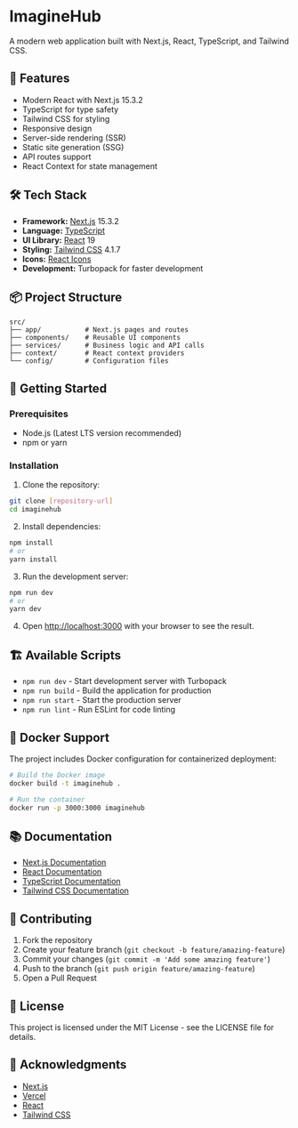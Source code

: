 # ImagineHub

A modern web application built with Next.js, React, TypeScript, and Tailwind CSS.

## 🚀 Features

- Modern React with Next.js 15.3.2
- TypeScript for type safety
- Tailwind CSS for styling
- Responsive design
- Server-side rendering (SSR)
- Static site generation (SSG)
- API routes support
- React Context for state management

## 🛠️ Tech Stack

- **Framework:** [Next.js](https://nextjs.org/) 15.3.2
- **Language:** [TypeScript](https://www.typescriptlang.org/)
- **UI Library:** [React](https://reactjs.org/) 19
- **Styling:** [Tailwind CSS](https://tailwindcss.com/) 4.1.7
- **Icons:** [React Icons](https://react-icons.github.io/react-icons/)
- **Development:** Turbopack for faster development

## 📦 Project Structure

```
src/
├── app/           # Next.js pages and routes
├── components/    # Reusable UI components
├── services/      # Business logic and API calls
├── context/       # React context providers
└── config/        # Configuration files
```

## 🚀 Getting Started

### Prerequisites

- Node.js (Latest LTS version recommended)
- npm or yarn

### Installation

1. Clone the repository:
```bash
git clone [repository-url]
cd imaginehub
```

2. Install dependencies:
```bash
npm install
# or
yarn install
```

3. Run the development server:
```bash
npm run dev
# or
yarn dev
```

4. Open [http://localhost:3000](http://localhost:3000) with your browser to see the result.

## 🏗️ Available Scripts

- `npm run dev` - Start development server with Turbopack
- `npm run build` - Build the application for production
- `npm run start` - Start the production server
- `npm run lint` - Run ESLint for code linting

## 🐳 Docker Support

The project includes Docker configuration for containerized deployment:

```bash
# Build the Docker image
docker build -t imaginehub .

# Run the container
docker run -p 3000:3000 imaginehub
```

## 📚 Documentation

- [Next.js Documentation](https://nextjs.org/docs)
- [React Documentation](https://reactjs.org/docs)
- [TypeScript Documentation](https://www.typescriptlang.org/docs)
- [Tailwind CSS Documentation](https://tailwindcss.com/docs)

## 🤝 Contributing

1. Fork the repository
2. Create your feature branch (`git checkout -b feature/amazing-feature`)
3. Commit your changes (`git commit -m 'Add some amazing feature'`)
4. Push to the branch (`git push origin feature/amazing-feature`)
5. Open a Pull Request

## 📝 License

This project is licensed under the MIT License - see the LICENSE file for details.

## 🙏 Acknowledgments

- [Next.js](https://nextjs.org/)
- [Vercel](https://vercel.com/)
- [React](https://reactjs.org/)
- [Tailwind CSS](https://tailwindcss.com/)
